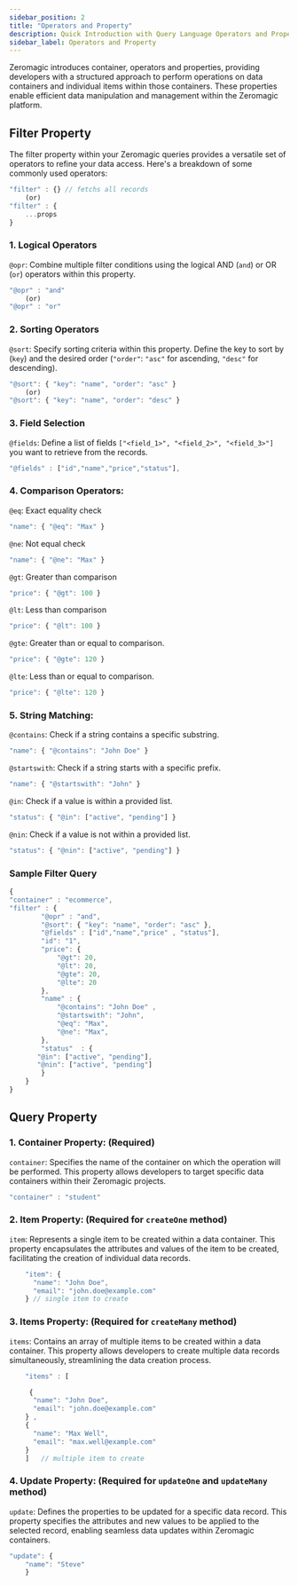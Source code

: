 ```yaml
---
sidebar_position: 2
title: "Operators and Property"
description: Quick Introduction with Query Language Operators and Property!
sidebar_label: Operators and Property
---
```

Zeromagic introduces container, operators and properties, providing developers with a structured approach to perform operations on data containers and individual items within those containers. These properties enable efficient data manipulation and management within the Zeromagic platform.

## Filter Property

The filter property within your Zeromagic queries provides a versatile set of operators to refine your data access. Here's a breakdown of some commonly used operators:

```jsx
"filter" : {} // fetchs all records
    (or) 
"filter" : {
    ...props
}
```


### 1. Logical Operators

`@opr`: Combine multiple filter conditions using the logical AND (`and`) or OR (`or`) operators within this property.

```jsx
"@opr" : "and"
    (or)
"@opr" : "or"
```

### 2. Sorting Operators

`@sort`: Specify sorting criteria within this property. Define the key to sort by (`key`) and the desired order (`"order"`: `"asc"` for ascending, `"desc"` for descending).

```jsx
"@sort": { "key": "name", "order": "asc" }
    (or)
"@sort": { "key": "name", "order": "desc" }
```

### 3. Field Selection

`@fields`: Define a list of fields `["<field_1>", "<field_2>", "<field_3>"]` you want to retrieve from the records.

```jsx
"@fields" : ["id","name","price","status"],
```

### 4. Comparison Operators:

`@eq`: Exact equality check

```jsx
"name": { "@eq": "Max" }
```

`@ne`: Not equal check

```jsx
"name": { "@ne": "Max" }
```

`@gt`: Greater than comparison

```jsx
"price": { "@gt": 100 }
```

`@lt`: Less than comparison

```jsx
"price": { "@lt": 100 }
```

`@gte`: Greater than or equal to comparison.

```jsx
"price": { "@gte": 120 }
```

`@lte`: Less than or equal to comparison.

```jsx
"price": { "@lte": 120 }
```

### 5. String Matching:

`@contains`: Check if a string contains a specific substring.

```jsx
"name": { "@contains": "John Doe" }
```

`@startswith`: Check if a string starts with a specific prefix.

```jsx
"name": { "@startswith": "John" }
```

`@in`: Check if a value is within a provided list.

```jsx
"status": { "@in": ["active", "pending"] }
```

`@nin`: Check if a value is not within a provided list.

```jsx
"status": { "@nin": ["active", "pending"] }
```

### Sample Filter Query

```jsx title="Example"
{
"container" : "ecommerce",
"filter" : {
        "@opr" : "and",
        "@sort": { "key": "name", "order": "asc" },
        "@fields" : ["id","name","price" , "status"],
        "id": "1",
        "price": {
            "@gt": 20,
            "@lt": 20,
            "@gte": 20,
            "@lte": 20
        },
        "name" : {
            "@contains": "John Doe" ,
            "@startswith": "John", 
            "@eq": "Max",
            "@ne": "Max",
        },
        "status"  : {
       "@in": ["active", "pending"],
       "@nin": ["active", "pending"] 
        }
    } 
}
```


## Query Property

### 1. Container Property: (Required)

`container`: Specifies the name of the container on which the operation will be performed. This property allows developers to target specific data containers within their Zeromagic projects.

```jsx
"container" : "student"
```

### 2. Item Property: (Required for `createOne` method)

`item`: Represents a single item to be created within a data container. This property encapsulates the attributes and values of the item to be created, facilitating the creation of individual data records.

```jsx
    "item": {
      "name": "John Doe",
      "email": "john.doe@example.com"
    } // single item to create
```

### 3. Items Property: (Required for `createMany` method)

`items`: Contains an array of multiple items to be created within a data container. This property allows developers to create multiple data records simultaneously, streamlining the data creation process.

```jsx
    "items" : [

     {
      "name": "John Doe",
      "email": "john.doe@example.com"
    } , 
    {
      "name": "Max Well",
      "email": "max.well@example.com"
    }
    ]   // multiple item to create
```

### 4. Update Property: (Required for `updateOne` and `updateMany` method)

`update`: Defines the properties to be updated for a specific data record. This property specifies the attributes and new values to be applied to the selected record, enabling seamless data updates within Zeromagic containers.

```jsx
"update": {
    "name": "Steve"
    }
```
